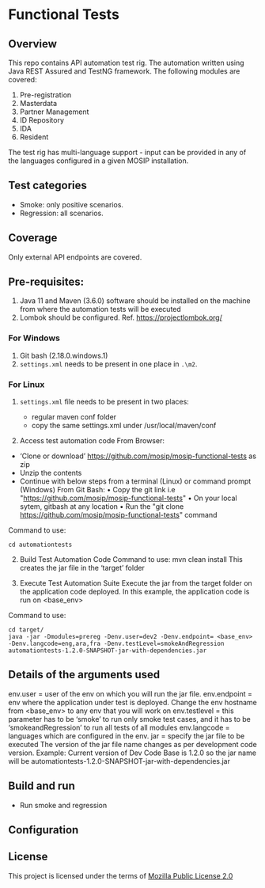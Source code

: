 # Functional Tests

## Overview
This repo contains API automation test rig. The automation written using Java REST Assured and TestNG framework. The following modules are covered:
1. Pre-registration
1. Masterdata
1. Partner Management
1. ID Repository
1. IDA 
1. Resident

The test rig has multi-language support - input can be provided in any of the languages configured in a given MOSIP installation. 

## Test categories
*  Smoke: only positive scenarios.
*  Regression: all scenarios. 

## Coverage
Only external API endpoints are covered. 

## Pre-requisites:
1.	Java 11 and Maven (3.6.0) software should be installed on the machine from where the automation tests will be executed
2.	Lombok should be configured. Ref. https://projectlombok.org/
  
### For Windows
1.	Git bash (2.18.0.windows.1)
2.	`settings.xml` needs to be present in one place in `.\m2`.
  
### For Linux
1. `settings.xml` file needs to be present in two places:
    * regular maven conf folder
    * copy the same settings.xml under /usr/local/maven/conf

1. Access test automation code
From Browser:
  *	‘Clone or download’ https://github.com/mosip/mosip-functional-tests as zip
  *  Unzip the contents
  *	 Continue with below steps from a terminal (Linux) or command prompt (Windows)
From Git Bash:
  •	Copy the git link i.e "https://github.com/mosip/mosip-functional-tests"
  •	On your local sytem, gitbash at any location
  •	Run the "git clone https://github.com/mosip/mosip-functional-tests" command

Command to use:
```
cd automationtests
```

2. Build Test Automation Code
  Command to use:
    mvn clean install
    This creates the jar file in the ‘target’ folder

3. Execute Test Automation Suite
    Execute the jar from the target folder on the application code deployed. In this example, the application code is run on <base_env>
  
Command to use:
```
cd target/
java -jar -Dmodules=prereg -Denv.user=dev2 -Denv.endpoint= <base_env> -Denv.langcode=eng,ara,fra -Denv.testLevel=smokeAndRegression automationtests-1.2.0-SNAPSHOT-jar-with-dependencies.jar
```
## Details of the arguments used
env.user = user of the env on which you will run the jar file. 
env.endpoint = env where the application under test is deployed. Change the env hostname from <base_env> to any env that you will work on
env.testlevel = this parameter has to be ‘smoke’ to run only smoke test cases, and it has to be ‘smokeandRegression’ to run all tests of all modules
env.langcode = languages which are configured in the env.
jar = specify the jar file to be executed
The version of the jar file name changes as per development code version.
Example: Current version of Dev Code Base is 1.2.0 so the jar name will be automationtests-1.2.0-SNAPSHOT-jar-with-dependencies.jar

## Build and run

* Run smoke and regression

## Configuration

## License
This project is licensed under the terms of [Mozilla Public License 2.0](https://github.com/mosip/mosip-platform/blob/master/LICENSE)
